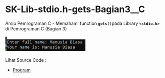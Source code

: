 # SK-Lib-stdio.h-gets-Bagian3__C
Arsip Pemrograman C - Memahami function <code><b>gets()</b></code>pada Library <code><b>&lt;stdio.h></b></code> di Pemrograman C (Bagian 3)<br><br>
<img src="https://github.com/RizkyKhapidsyah/SK-Lib-stdio.h-gets-Bagian3__C/blob/master/SK-Lib-stdio.h-gets-Bagian3__C/x64/result/001.PNG"><br><br>
Lihat Source Code : <br>
- <a href="https://github.com/RizkyKhapidsyah/SK-Lib-stdio.h-gets-Bagian3__C/blob/master/SK-Lib-stdio.h-gets-Bagian3__C/Source.c">Program</a>

